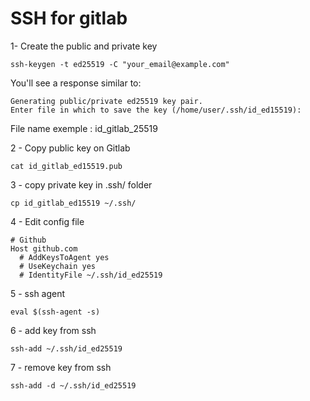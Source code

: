 # SSH for gitlab
1- Create the public and private key

```
ssh-keygen -t ed25519 -C "your_email@example.com"
```

You'll see a response similar to:

```
Generating public/private ed25519 key pair.
Enter file in which to save the key (/home/user/.ssh/id_ed15519):
```

File name exemple : id_gitlab_25519

2 - Copy public key on Gitlab

```
cat id_gitlab_ed15519.pub
```

3 - copy private key in .ssh/ folder

```
cp id_gitlab_ed15519 ~/.ssh/
```

4 - Edit config file

```
# Github
Host github.com
  # AddKeysToAgent yes
  # UseKeychain yes
  # IdentityFile ~/.ssh/id_ed25519
```

5 - ssh agent

```
eval $(ssh-agent -s)
```

6 - add key from ssh

```
ssh-add ~/.ssh/id_ed25519
```

7 - remove key from ssh

```
ssh-add -d ~/.ssh/id_ed25519
```



